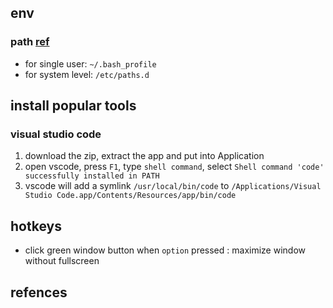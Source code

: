## env

### path [ref][1]

* for single user: `~/.bash_profile`
* for system level: `/etc/paths.d`

## install popular tools

### visual studio code

1. download the zip, extract the app and put into Application
2. open vscode, press `F1`, type `shell command`, select `Shell command 'code' successfully installed in PATH`
3. vscode will add a symlink `/usr/local/bin/code` to `/Applications/Visual Studio Code.app/Contents/Resources/app/bin/code`

## hotkeys

* click green window button when `option` pressed : maximize window without fullscreen

## refences

[1]:  <https://www.cyberciti.biz/faq/appleosx-bash-unix-change-set-path-environment-variable/>
